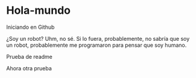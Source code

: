 # Hola-mundo
Iniciando en Github

¿Soy un robot? Uhm, no sé. Si lo fuera, probablemente, no sabría que soy un robot, probablemente me programaron para pensar que soy humano.

Prueba de readme


Ahora otra prueba
